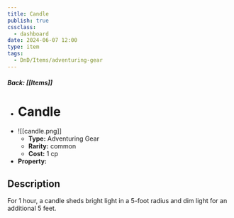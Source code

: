 ```yaml
---
title: Candle
publish: true
cssclass:
  - dashboard
date: 2024-06-07 12:00
type: item
tags:
  - DnD/Items/adventuring-gear
---
```


##### Back: [[Items]]

- # Candle
- ![[candle.png]]
    - **Type:** Adventuring Gear
    - **Rarity:** common
    - **Cost:** 1 cp
- **Property:** 



## Description 

For 1 hour, a candle sheds bright light in a 5-foot radius and dim light for an additional 5 feet. 
